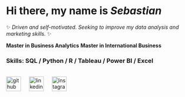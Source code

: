 # Hi there, my name is ***Sebastian***

✨ *Driven and self-motivated. Seeking to improve my data analysis and marketing skills.* ✨

**Master in Business Analytics**
**Master in International Business**

### Skills: SQL / Python / R / Tableau / Power BI / Excel

<br />[<img src='https://cdn.jsdelivr.net/npm/simple-icons@3.0.1/icons/github.svg' alt='github' height='40'>](https://github.com/SebastianVaure) &emsp; [<img src='https://cdn.jsdelivr.net/npm/simple-icons@3.0.1/icons/linkedin.svg' alt='linkedin' height='40'>](https://www.linkedin.com/in/sebastianvaure/) &emsp; [<img src='https://cdn.jsdelivr.net/npm/simple-icons@3.0.1/icons/instagram.svg' alt='instagram' height='40'>](https://www.instagram.com/sebastianvaure/)  

